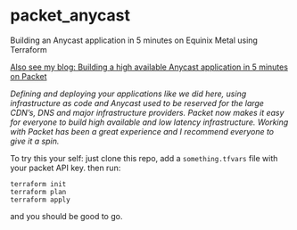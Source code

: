 # packet_anycast
Building an Anycast application in 5 minutes on Equinix Metal using Terraform

[Also see my blog: Building a high available Anycast application in 5 minutes on Packet](https://medium.com/@atoonk/building-a-high-available-anycast-application-in-5-minutes-on-packet-198c82eaabc)

_Defining and deploying your applications like we did here, using infrastructure as code and Anycast used to be reserved for the large CDN’s, DNS and major infrastructure providers. Packet now makes it easy for everyone to build high available and low latency infrastructure. Working with Packet has been a great experience and I recommend everyone to give it a spin._

To try this your self:
just clone this repo, add a `something.tfvars` file with your packet API key.
then run:
```
terraform init
terraform plan
terraform apply
```
and you should be good to go.
